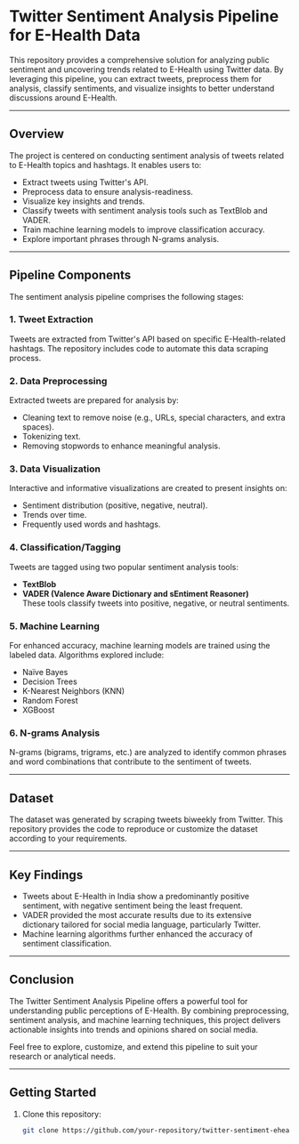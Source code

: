 # Twitter Sentiment Analysis Pipeline for E-Health Data

This repository provides a comprehensive solution for analyzing public sentiment and uncovering trends related to E-Health using Twitter data. By leveraging this pipeline, you can extract tweets, preprocess them for analysis, classify sentiments, and visualize insights to better understand discussions around E-Health.

---

## **Overview**
The project is centered on conducting sentiment analysis of tweets related to E-Health topics and hashtags. It enables users to:
- Extract tweets using Twitter's API.
- Preprocess data to ensure analysis-readiness.
- Visualize key insights and trends.
- Classify tweets with sentiment analysis tools such as TextBlob and VADER.
- Train machine learning models to improve classification accuracy.
- Explore important phrases through N-grams analysis.

---

## **Pipeline Components**
The sentiment analysis pipeline comprises the following stages:

### 1. **Tweet Extraction**
Tweets are extracted from Twitter's API based on specific E-Health-related hashtags. The repository includes code to automate this data scraping process.

### 2. **Data Preprocessing**
Extracted tweets are prepared for analysis by:
- Cleaning text to remove noise (e.g., URLs, special characters, and extra spaces).
- Tokenizing text.
- Removing stopwords to enhance meaningful analysis.

### 3. **Data Visualization**
Interactive and informative visualizations are created to present insights on:
- Sentiment distribution (positive, negative, neutral).
- Trends over time.
- Frequently used words and hashtags.

### 4. **Classification/Tagging**
Tweets are tagged using two popular sentiment analysis tools:
- **TextBlob**
- **VADER (Valence Aware Dictionary and sEntiment Reasoner)**  
These tools classify tweets into positive, negative, or neutral sentiments.

### 5. **Machine Learning**
For enhanced accuracy, machine learning models are trained using the labeled data. Algorithms explored include:
- Naïve Bayes
- Decision Trees
- K-Nearest Neighbors (KNN)
- Random Forest
- XGBoost

### 6. **N-grams Analysis**
N-grams (bigrams, trigrams, etc.) are analyzed to identify common phrases and word combinations that contribute to the sentiment of tweets.

---

## **Dataset**
The dataset was generated by scraping tweets biweekly from Twitter. This repository provides the code to reproduce or customize the dataset according to your requirements.

---

## **Key Findings**
- Tweets about E-Health in India show a predominantly positive sentiment, with negative sentiment being the least frequent.
- VADER provided the most accurate results due to its extensive dictionary tailored for social media language, particularly Twitter.
- Machine learning algorithms further enhanced the accuracy of sentiment classification.

---

## **Conclusion**
The Twitter Sentiment Analysis Pipeline offers a powerful tool for understanding public perceptions of E-Health. By combining preprocessing, sentiment analysis, and machine learning techniques, this project delivers actionable insights into trends and opinions shared on social media.

Feel free to explore, customize, and extend this pipeline to suit your research or analytical needs.

---

## **Getting Started**
1. Clone this repository:  
   ```bash
   git clone https://github.com/your-repository/twitter-sentiment-ehealth.git
